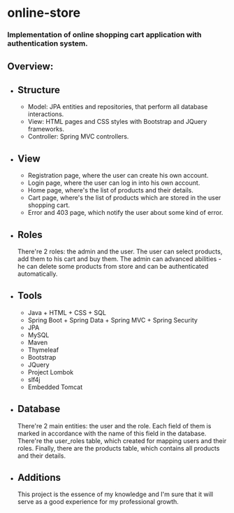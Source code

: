 # online-store
<h3>Implementation of online shopping cart application with authentication system.</h3>
<h2>Overview:</h2>
<ul>
  <li><h2>Structure</h2>
    <ul>
      <li>Model: JPA entities and repositories, that perform all database interactions.</li>
      <li>View: HTML pages and CSS styles with Bootstrap and JQuery frameworks.</li>
      <li>Controller: Spring MVC controllers.</li>
    </ul>
<li><h2>View</h2>
<ul>
<li>Registration page, where the user can create his own account.</li>
<li>Login page, where the user can log in into his own account.</li>
<li>Home page, where's the list of products and their details.</li>
<li>Cart page, where's the list of products which are stored in the user shopping cart.</li>
<li>Error and 403 page, which notify the user about some kind of error. </li>
</ul>
<li><h2>Roles</h2>
There're 2 roles: the admin and the user.
The user can select products, add them to his cart and buy them.
The admin can advanced abilities - he can delete some products from store and can be authenticated automatically.
<li><h2>Tools</h2>
<ul>
<li>Java + HTML + CSS + SQL</li>
<li>Spring Boot + Spring Data + Spring MVC + Spring Security</li>
<li>JPA</li>
<li>MySQL</li>
<li>Maven</li>
<li>Thymeleaf</li>
<li>Bootstrap</li>
<li>JQuery</li>
<li>Project Lombok</li>
<li>slf4j</li>
<li>Embedded Tomcat</li>
</ul>
</li>
<li><h2>Database</h2>
There're 2 main entities: the user and the role. Each field of them is marked in accordance with the name of this field in the database.
There're the user_roles table, which created for mapping users and their roles.
Finally, there are the products table, which contains all products and their details.
<li><h2>Additions</h2>
This project is the essence of my knowledge and I'm sure that it will serve as a good experience for my professional growth.
</li>
</ul>
